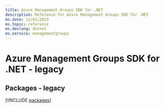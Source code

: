 ```yaml
---
title: Azure Management Groups SDK for .NET
description: Reference for Azure Management Groups SDK for .NET
ms.date: 11/01/2023
ms.topic: reference
ms.devlang: dotnet
ms.service: managementgroups
---
```

# Azure Management Groups SDK for .NET - legacy
## Packages - legacy
[!INCLUDE [packages](management-groups-index.md)]